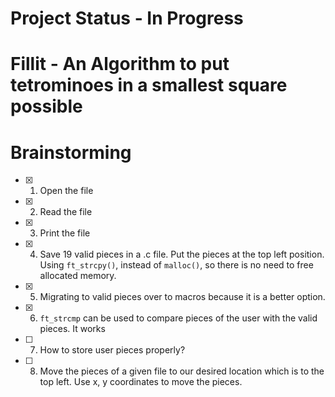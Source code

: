 # Project Status - In Progress
# Fillit - An Algorithm to put tetrominoes in a smallest square possible

# Brainstorming
- [X] 1. Open the file
- [X] 2. Read the file
- [X] 3. Print the file
- [X] 4. Save 19 valid pieces in a .c file. Put the pieces at the top left position. Using `ft_strcpy()`, instead of `malloc()`, so there is no need to free allocated memory.
- [X] 5. Migrating to valid pieces over to macros because it is a better option.
- [X] 6. `ft_strcmp` can be used to compare pieces of the user with the valid pieces. It works
- [ ] 7. How to store user pieces properly?
- [ ] 8. Move the pieces of a given file to our desired location which is to the top left. Use x, y coordinates to move the pieces.

